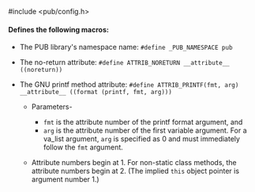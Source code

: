 <!-- -------------------------------------------------------------------------
//
//       Copyright (c) 2023 Frank Eskesen.
//
//       This file is free content, distributed under the MIT license.
//       (See accompanying file LICENSE.MIT or the original contained
//       within https://opensource.org/licenses/MIT)
//
//----------------------------------------------------------------------------
//
// Title-
//       ~/doc/cpp/config.md
//
// Purpose-
//       config.h reference manual
//
// Last change date-
//       2023/11/16
//
-------------------------------------------------------------------------- -->
\#include <pub/config.h>

#### Defines the following macros:

- The PUB library's namespace name: `#define _PUB_NAMESPACE pub`

- The no-return attribute: `#define ATTRIB_NORETURN __attribute__ ((noreturn))`

- The GNU printf method attribute:
`#define ATTRIB_PRINTF(fmt, arg) __attribute__ ((format (printf, fmt, arg)))`
  - Parameters-
    - `fmt` is the attribute number of the printf format argument, and
    - `arg` is the attribute number of the first variable argument.
For a va_list argument, `arg` is specified as 0 and must immediately follow
the `fmt` argument.

  - Attribute numbers begin at 1.
For non-static class methods, the attribute numbers begin at 2.
(The implied `this` object pointer is argument number 1.)

